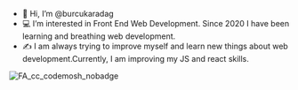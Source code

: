 - 👋 Hi, I’m @burcukaradag
- 💻  I’m interested in Front End Web Development. Since 2020 I have been learning and breathing web development. 
- ✍️  I am always trying to improve myself and learn new things about web development.Currently, I am improving my JS and react skills.


![FA_cc_codemosh_nobadge](https://user-images.githubusercontent.com/53523325/156018525-b1fa266f-1fd3-4485-a025-58d8ac016ef1.jpg)


<!---
burcukaradag/burcukaradag is a ✨ special ✨ repository because its `README.md` (this file) appears on your GitHub profile.
You can click the Preview link to take a look at your changes.
--->
